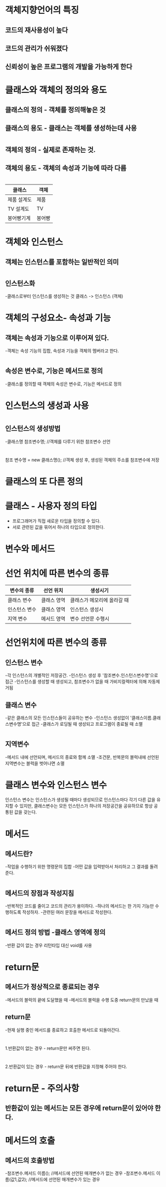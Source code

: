 #  객체지향언어의 특징
##  코드의 재사용성이 높다
##  코드의 관리가 쉬워졌다
##  신뢰성이 높은 프로그램의 개발을 가능하게 한다
#  
#  
#  클래스와 객체의 정의와 용도
##  클래스의 정의 - 객체를 정의해놓은 것
##  클래스의 용도 - 클래스는 객체를 생성하는데 사용
#  
##  객체의 정의 - 실제로 존재하는 것.
##  객체의 용도 - 객체의 속성과 기능에 따라 다름
#  
  |클래스|객체|
  |------|---|
  |제품 설계도|제품|
  |TV 설계도|TV|
  |붕어빵기계|붕어빵|
#  
#  
#  객체와 인스턴스
##  객체는 인스턴스를 포함하는 일반적인 의미
#  
##  인스턴스화
  -클래스로부터 인스턴스를 생성하는 것  클래스 -> 인스턴스 (객체)
#  
# 객체의 구성요소- 속성과 기능
## 객체는 속성과 기능으로 이루어져 있다.
  -객체는 속성 기능의 집합, 속성과 기능을 객체의 멤버라고 한다.
#  
## 속성은 변수로, 기능은 메서드로 정의
  -클래스를 정의할 때 객체의 속성은 변수로, 기능은 메서드로 정의
#  
#  
#  인스턴스의 생성과 사용
#  
## 인스턴스의 생성방법
  -클래스명 참조변수명;    //객체를 다루기 위한 참조변수 선언
#  
  참조 변수명 = new 클래스명();  //객체 생성 후, 생성된 객체의 주소를 참조변수에 저장
#  
#  클래스의 또 다른 정의
#  클래스 - 사용자 정의 타입
  - 프로그래머가 직접 새로운 타입을 정의할 수 있다.
  - 서로 관련된 값을 묶어서 하나의 타입으로 정의한다.
#  
#  
# 변수와 메서드
# 선언 위치에 따른 변수의 종류
  |변수의 종류|선언 위치|생성시기|
  |------|---|----|
  |클래스 변수|클래스 영역|클래스가 메모리에 올라갈 때|
  |인스턴스 변수|클래스 영역|인스턴스 생성시|
  |지역 변수|메서드 영역|변수 선언문 수행시|
#  
#  선언위치에 따른 변수의 종류
## 인스턴스 변수
  -각 인스턴스의 개별적인 저장공간.
  -인스턴스 생성 후 '참조변수.인스턴스변수명'으로 접근
  -인스턴스를 생성할 때 생성되고, 참조변수가 없을 때 가비지컬렉터에 의해 자동제거됨

## 클래스 변수
-같은 클래스의 모든 인스턴스들이 공유하는 변수
-인스턴스 생성없이 '클래스이름.클래스변수명'으로 접근
-클래스가 로딩될 때 생성되고 프로그램이 종료될 때 소멸
#  
## 지역변수
-메서드 내에 선언되며, 메서드의 종료와 함께 소멸
-조건문, 반복문의 블럭내에 선언된 지역변수는 블럭을 벗어나면 소멸
#  
#  클래스 변수와 인스턴스 변수
 인스턴스 변수는 인스턴스가 생성될 때마다 생성되므로 인스턴스마다 각기 다른 값을 유지할 수 있지만, 클래스변수는 모든 인스턴스가 하나의 저장공간을 공유하므로 항상 공통된 값을 갖는다.
 #  메서드
 ##  메서드란?
  -작업을 수행하기 위한 명령문의 집합
  -어떤 값을 입력받아서 처리하고 그 결과를 돌려준다.
#  
## 메서드의 장점과 작성지침
  -반복적인 코드를 줄이고 코드의 관리가 용이하다.
  -하나의 메서드는 한 가지 기능만 수행하도록 작성하자.
  -관련된 여러 문장을 메서드로 작성한다.
#  
## 메서드 정의 방법 -클래스 영역에 정의
  -반환 값이 없는 경우 리턴타입 대신 void를 사용
#  
#  return문
##  메서드가 정상적으로 종료되는 경우
  -메서드의 블럭의 끝에 도달했을 때
  -메서드의 블럭을 수행 도중 return문의 만났을 때
##  return문
  -현재 실행 중인 메서드를 종료하고 호출한 메서드로 되돌아간다.
#  
  1.반환값이 없는 경우 - return문만 써주면 된다.
#  
  2.반환값이 있는 경우 - return문 뒤에 반환값을 지정해 주어야 한다.
#  
# return문 - 주의사항
## 반환값이 있는 메서드는 모든 경우에 return문이 있어야 한다.
#  
#  메서드의 호출
##  메서드의 호출방법
  -참조변수.메서드 이름();         //메서드에 선언된 매개변수가 없는 경우
  -참조변수.메서드 이름(값1,값2);  //메서드에 선언된 매개변수가 있는 경우
  
  
  
  
  

